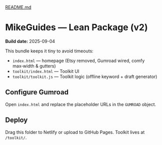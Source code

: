 [README.md](https://github.com/user-attachments/files/22141469/README.md)
# MikeGuides — Lean Package (v2)

**Build date:** 2025-09-04

This bundle keeps it tiny to avoid timeouts:
- `index.html` — homepage (Etsy removed, Gumroad wired, comfy max‑width & gutters)
- `toolkit/index.html` — Toolkit UI
- `toolkit/toolkit.js` — Toolkit logic (offline keyword + draft generator)

## Configure Gumroad
Open `index.html` and replace the placeholder URLs in the `GUMROAD` object.

## Deploy
Drag this folder to Netlify or upload to GitHub Pages. Toolkit lives at `/toolkit/`.
<!-- deploy bump: 2025-09-05 -->

